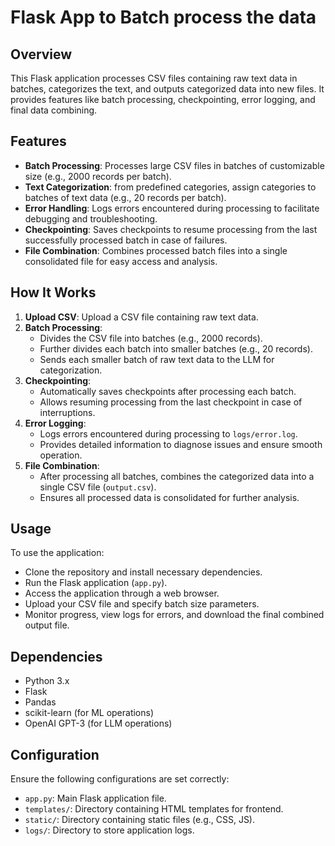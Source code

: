 # Flask App to Batch process the data

## Overview
This Flask application processes CSV files containing raw text data in batches, categorizes the text, and outputs categorized data into new files. It provides features like batch processing, checkpointing, error logging, and final data combining.

## Features
- **Batch Processing**: Processes large CSV files in batches of customizable size (e.g., 2000 records per batch).
- **Text Categorization**: from predefined categories, assign categories to batches of text data (e.g., 20 records per batch).
- **Error Handling**: Logs errors encountered during processing to facilitate debugging and troubleshooting.
- **Checkpointing**: Saves checkpoints to resume processing from the last successfully processed batch in case of failures.
- **File Combination**: Combines processed batch files into a single consolidated file for easy access and analysis.

## How It Works
1. **Upload CSV**: Upload a CSV file containing raw text data.
2. **Batch Processing**:
   - Divides the CSV file into batches (e.g., 2000 records).
   - Further divides each batch into smaller batches (e.g., 20 records).
   - Sends each smaller batch of raw text data to the LLM for categorization.
3. **Checkpointing**:
   - Automatically saves checkpoints after processing each batch.
   - Allows resuming processing from the last checkpoint in case of interruptions.
4. **Error Logging**:
   - Logs errors encountered during processing to `logs/error.log`.
   - Provides detailed information to diagnose issues and ensure smooth operation.
5. **File Combination**:
   - After processing all batches, combines the categorized data into a single CSV file (`output.csv`).
   - Ensures all processed data is consolidated for further analysis.

## Usage
To use the application:
- Clone the repository and install necessary dependencies.
- Run the Flask application (`app.py`).
- Access the application through a web browser.
- Upload your CSV file and specify batch size parameters.
- Monitor progress, view logs for errors, and download the final combined output file.

## Dependencies
- Python 3.x
- Flask
- Pandas
- scikit-learn (for ML operations)
- OpenAI GPT-3 (for LLM operations)

## Configuration
Ensure the following configurations are set correctly:
- `app.py`: Main Flask application file.
- `templates/`: Directory containing HTML templates for frontend.
- `static/`: Directory containing static files (e.g., CSS, JS).
- `logs/`: Directory to store application logs.

